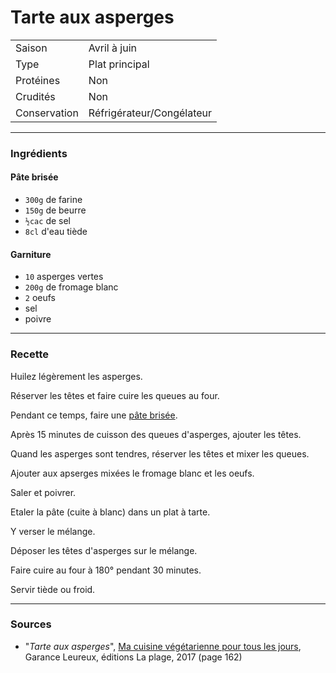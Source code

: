 # Tarte aux asperges

| | |
|:---|:---|
| Saison | Avril à juin |
| Type | Plat principal |
| Protéines | Non |
| Crudités | Non |
| Conservation | Réfrigérateur/Congélateur |


---

### Ingrédients

#### Pâte brisée
* `300g` de farine
* `150g` de beurre
* `½cac` de sel
* `8cl` d'eau tiède

#### Garniture
* `10` asperges vertes
* `200g` de fromage blanc
* `2` oeufs
* sel
* poivre

---

### Recette

Huilez légèrement les asperges.

Réserver les têtes et faire cuire les queues au four.

Pendant ce temps, faire une [pâte brisée](../support/pate_brisee.md).

Après 15 minutes de cuisson des queues d'asperges, ajouter les têtes.

Quand les asperges sont tendres, réserver les têtes et mixer les queues.

Ajouter aux apserges mixées le fromage blanc et les oeufs.

Saler et poivrer.

Etaler la pâte (cuite à blanc) dans un plat à tarte.

Y verser le mélange.

Déposer les têtes d'asperges sur le mélange.

Faire cuire au four à 180° pendant 30 minutes.

Servir tiède ou froid.

---

### Sources

* "*Tarte aux asperges*", [Ma cuisine végétarienne pour tous les jours](https://www.laplage.fr/catalogue/ma-cuisine-vegetarienne-pour-tous-les-jours-garance-leureux-2/), Garance Leureux, éditions La plage, 2017 (page 162)
